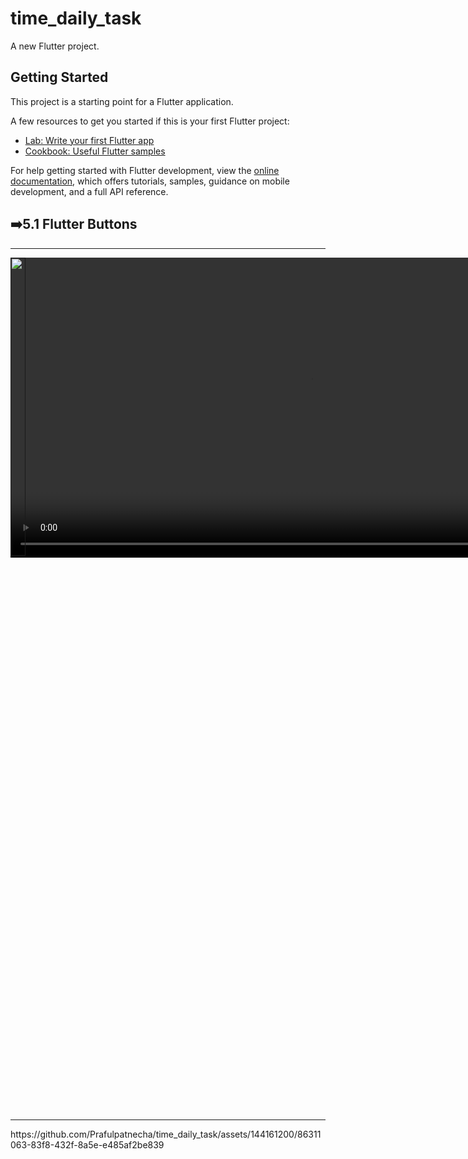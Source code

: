 # time_daily_task

A new Flutter project.

## Getting Started

This project is a starting point for a Flutter application.

A few resources to get you started if this is your first Flutter project:

- [Lab: Write your first Flutter app](https://docs.flutter.dev/get-started/codelab)
- [Cookbook: Useful Flutter samples](https://docs.flutter.dev/cookbook)

For help getting started with Flutter development, view the
[online documentation](https://docs.flutter.dev/), which offers tutorials,
samples, guidance on mobile development, and a full API reference.
<h2>➡️5.1 Flutter Buttons </h2>
<hr>
<p>
<a href ="">
  <video autoplay loop style="width:100%; height: auto; position:absolute; z-index: -1;">
  <source src="https://github-production-user-asset-6210df.s3.amazonaws.com/144161200/326678138-171c7d04-f81b-44ed-a0a1-0d16879472ba.mp4?X-Amz-Algorithm=AWS4-HMAC-SHA256&X-Amz-Credential=AKIAVCODYLSA53PQK4ZA%2F20240430%2Fus-east-1%2Fs3%2Faws4_request&X-Amz-Date=20240430T051439Z&X-Amz-Expires=300&X-Amz-Signature=b81c67fecc51b0cff3dcd9dd5f563900b5f6d24ee671f86439b321445e2ec46c&X-Amz-SignedHeaders=host&actor_id=144161200&key_id=0&repo_id=793709377" type="video/mp4" />
<!--   <source src="http://syddev.com/jquery.videoBG/assets/tunnel_animation.ogv" type="application/ogg" /> -->
<!--   <img src="http://syddev.com/jquery.videoBG/assets/tunnel_animation.jpg"> -->
</video>
<img src="https://github.com/Prafulpatnecha/time_daily_task/assets/144161200/56c2a60a-a104-4eec-846b-af14cc45b7cd" width="22%" Height="35%">
</a>
</p>
<hr>
https://github.com/Prafulpatnecha/time_daily_task/assets/144161200/86311063-83f8-432f-8a5e-e485af2be839






